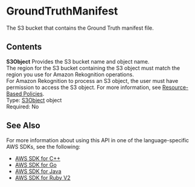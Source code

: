 # GroundTruthManifest<a name="API_GroundTruthManifest"></a>

The S3 bucket that contains the Ground Truth manifest file\.

## Contents<a name="API_GroundTruthManifest_Contents"></a>

 **S3Object**   <a name="rekognition-Type-GroundTruthManifest-S3Object"></a>
Provides the S3 bucket name and object name\.  
The region for the S3 bucket containing the S3 object must match the region you use for Amazon Rekognition operations\.  
For Amazon Rekognition to process an S3 object, the user must have permission to access the S3 object\. For more information, see [Resource\-Based Policies](access-control-overview.md#manage-access-resource-policies)\.   
Type: [S3Object](API_S3Object.md) object  
Required: No

## See Also<a name="API_GroundTruthManifest_SeeAlso"></a>

For more information about using this API in one of the language\-specific AWS SDKs, see the following:
+  [AWS SDK for C\+\+](https://docs.aws.amazon.com/goto/SdkForCpp/rekognition-2016-06-27/GroundTruthManifest) 
+  [AWS SDK for Go](https://docs.aws.amazon.com/goto/SdkForGoV1/rekognition-2016-06-27/GroundTruthManifest) 
+  [AWS SDK for Java](https://docs.aws.amazon.com/goto/SdkForJava/rekognition-2016-06-27/GroundTruthManifest) 
+  [AWS SDK for Ruby V2](https://docs.aws.amazon.com/goto/SdkForRubyV2/rekognition-2016-06-27/GroundTruthManifest) 
